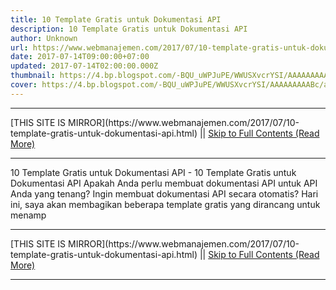 ```yaml
---
title: 10 Template Gratis untuk Dokumentasi API
description: 10 Template Gratis untuk Dokumentasi API
author: Unknown
url: https://www.webmanajemen.com/2017/07/10-template-gratis-untuk-dokumentasi-api.html
date: 2017-07-14T09:00:00+07:00
updated: 2017-07-14T02:00:00.000Z
thumbnail: https://4.bp.blogspot.com/-BQU_uWPJuPE/WWUSXvcrYSI/AAAAAAAAABc/aB-OuOg_gfMhS2VUZUWkzeWq3UGOyKjkwCLcBGAs/s320/images.png
cover: https://4.bp.blogspot.com/-BQU_uWPJuPE/WWUSXvcrYSI/AAAAAAAAABc/aB-OuOg_gfMhS2VUZUWkzeWq3UGOyKjkwCLcBGAs/s320/images.png
---
```


<hr/> [THIS SITE IS MIRROR](https://www.webmanajemen.com/2017/07/10-template-gratis-untuk-dokumentasi-api.html) || <a href="https://www.webmanajemen.com/2017/07/10-template-gratis-untuk-dokumentasi-api.html" rel="follow" class="button" id="read-more">Skip to Full Contents (Read More)</a> <hr/> 10 Template Gratis untuk Dokumentasi API - 10 Template Gratis untuk Dokumentasi API Apakah Anda perlu membuat dokumentasi API untuk API Anda yang tenang? Ingin membuat dokumentasi API secara otomatis? Hari ini, saya akan membagikan beberapa template gratis yang dirancang untuk menamp <hr/> [THIS SITE IS MIRROR](https://www.webmanajemen.com/2017/07/10-template-gratis-untuk-dokumentasi-api.html) || <a href="https://www.webmanajemen.com/2017/07/10-template-gratis-untuk-dokumentasi-api.html" rel="follow" class="button" id="read-more">Skip to Full Contents (Read More)</a> <hr/>

<script>
    if (location.host.includes('dimaslanjaka12')) {
      location.replace('https://www.webmanajemen.com/2017/07/10-template-gratis-untuk-dokumentasi-api.html');
    }
  </script>